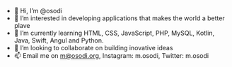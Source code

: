 - 👋 Hi, I’m @osodi
- 👀 I’m interested in developing applications that makes the world a better plave
- 🌱 I’m currently learning HTML, CSS, JavaScript, PHP, MySQL, Kotlin, Java, Swift, Angul and Python.
- 💞️ I’m looking to collaborate on building inovative ideas
- 📫 Email me on m@osodi.org, Instagram: m.osodi, Twitter: m.osodi

<!---
osodi/osodi is a ✨ special ✨ repository because its `README.md` (this file) appears on your GitHub profile.
You can click the Preview link to take a look at your changes.
--->
